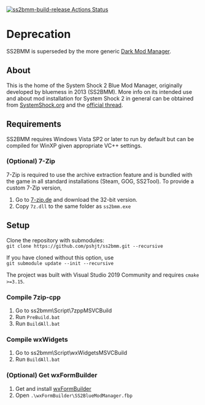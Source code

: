 [![ss2bmm-build-release Actions Status](https://github.com/pshjt/ss2bmm/workflows/ss2bmm-build-release/badge.svg)](https://github.com/pshjt/ss2bmm/actions)
# Deprecation
SS2BMM is superseded by the more generic [Dark Mod Manager](https://github.com/pshjt/dmm).

## About
This is the home of the System Shock 2 Blue Mod Manager, originally developed by bluemess in 2013 (SS2BMM).
More info on its intended use and about mod installation for System Shock 2 in general can be obtained from [SystemShock.org](https://www.systemshock.org) and the 
[official thread](https://www.systemshock.org/index.php?topic=11692 "SS2BMM@SystemShock.org").

## Requirements
SS2BMM requires Windows Vista SP2 or later to run by default but can be compiled for WinXP given appropriate VC++ settings.

### (Optional) 7-Zip
7-Zip is required to use the archive extraction feature and is bundled with the game in all standard installations (Steam, GOG, SS2Tool).
To provide a custom 7-Zip version,
1) Go to [7-zip.de](https://www.7-zip.de/) and download the 32-bit version.
2) Copy `7z.dll` to the same folder as `ss2bmm.exe`

## Setup
Clone the repository with submodules:\
`git clone https://github.com/pshjt/ss2bmm.git --recursive`

If you have cloned without this option, use\
`git submodule update --init --recursive`

The project was built with Visual Studio 2019 Community and requires `cmake >=3.15`.

### Compile 7zip-cpp
1) Go to ss2bmm\Script\7zppMSVCBuild
2) Run `PreBuild.bat`
3) Run `BuildAll.bat`

### Compile wxWidgets
1) Go to ss2bmm\Script\wxWidgetsMSVCBuild
2) Run `BuildAll.bat`

### (Optional) Get wxFormBuilder
1) Get and install [wxFormBuilder](https://github.com/wxFormBuilder/wxFormBuilder/releases/tag/v3.9.0)
2) Open `.\wxFormBuilder\SS2BlueModManager.fbp`
